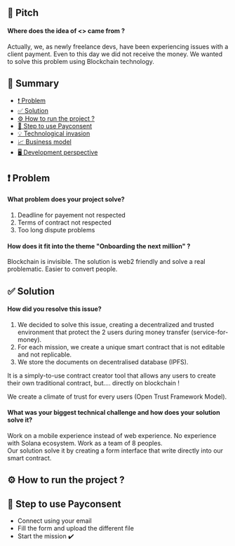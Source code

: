 ## 🤏 Pitch
#### Where does the idea of <> came from ?
Actually, we, as newly freelance devs, have been experiencing issues with a client payment. Even to this day we did not receive the money. 
We wanted to solve this problem using Blockchain technology.

## 📔 Summary

 - [❗ Problem](#-problem)
 - [✅ Solution](#-solution)
 - [⚙️ How to run the project ?](#%EF%B8%8F-how-to-run-the-project-)
 - [🦶 Step to use Payconsent](%-step-to-use-payconsent)
 - [💡 Technological invasion](%-technological-invasion)
 - [📈 Business model](#-business-model)
 - [🖥️ Development perspective](#%EF%B8%8F-development-perspective)
  
## ❗ Problem
#### What problem does your project solve? 
1. Deadline for payement not respected  
2. Terms of contract not respected  
3. Too long dispute problems  
  
#### How does it fit into the theme "Onboarding the next million" ?  
Blockchain is invisible. The solution is web2 friendly and solve a real problematic. Easier to convert people.
    
## ✅ Solution
#### How did you resolve this issue?  
1. We decided to solve this issue, creating a decentralized and trusted environment that protect the 2 users during money transfer (service-for-money).  
2. For each mission, we create a unique smart contract that is not editable and not replicable.  
3. We store the documents on decentralised database (IPFS).
  
It is a simply-to-use contract creator tool that allows any users to create their own traditional contract, but…. directly on blockchain !  
  
We create a climate of trust for every users (Open Trust Framework Model).  

#### What was your biggest technical challenge and how does your solution solve it?
Work on a mobile experience instead of web experience. No experience with Solana ecosystem. Work as a team of 8 peoples.  
Our solution solve it by creating a form interface that write directly into our smart contract.  

## ⚙️ How to run the project ? 

## 🦶 Step to use Payconsent

- Connect using your email
- Fill the form and upload the different file
- Start the mission ✔️
